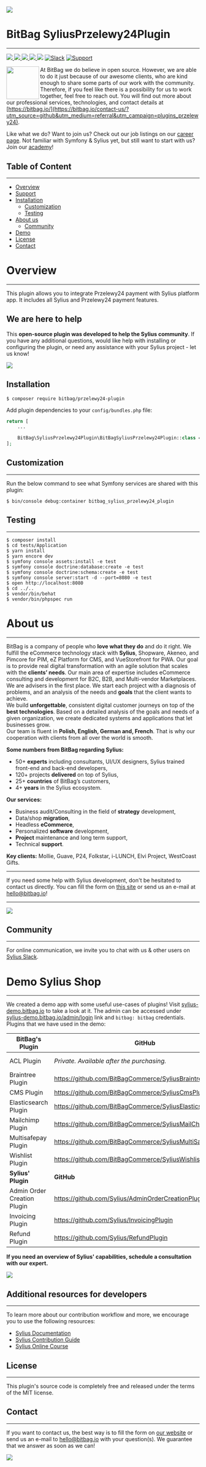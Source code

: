 # [![](https://bitbag.io/wp-content/uploads/2020/10/przelewy24-1024x535.png)](https://bitbag.io/contact-us/?utm_source=github&utm_medium=referral&utm_campaign=plugins_przelewy24)

# BitBag SyliusPrzelewy24Plugin
----

[![](https://img.shields.io/packagist/l/bitbag/przelewy24-plugin.svg) ](https://packagist.org/packages/bitbag/przelewy24-plugin "License") [ ![](https://img.shields.io/packagist/v/bitbag/przelewy24-plugin.svg) ](https://packagist.org/packages/bitbag/przelewy24-plugin "Version") [ ![](https://github.com/BitBagCommerce/SyliusPrzelewy24Plugin/actions/workflows/build.yml/badge.svg) ](https://github.com/BitBagCommerce/SyliusPrzelewy24Plugin/actions?query=branch%3Amaster "Build status") [ ![](https://img.shields.io/scrutinizer/g/BitBagCommerce/SyliusPrzelewy24Plugin.svg) ](https://scrutinizer-ci.com/g/BitBagCommerce/SyliusPrzelewy24Plugin/ "Scrutinizer") [![](https://poser.pugx.org/bitbag/przelewy24-plugin/downloads)](https://packagist.org/packages/bitbag/przelewy24-plugin "Total Downloads") [![Slack](https://img.shields.io/badge/community%20chat-slack-FF1493.svg)](http://sylius-devs.slack.com) [![Support](https://img.shields.io/badge/support-contact%20author-blue])](https://bitbag.io/contact-us/?utm_source=github&utm_medium=referral&utm_campaign=plugins_przelewy24)

<p>
 <img align="left" src="https://sylius.com/assets/badge-approved-by-sylius.png" width="85">
</p> 

At BitBag we do believe in open source. However, we are able to do it just because of our awesome clients, who are kind enough to share some parts of our work with the community. Therefore, if you feel like there is a possibility for us to work  together, feel free to reach out. You will find out more about our professional services, technologies, and contact details at [https://bitbag.io/](https://bitbag.io/contact-us/?utm_source=github&utm_medium=referral&utm_campaign=plugins_przelewy24).

Like what we do? Want to join us? Check out our job listings on our [career page](https://bitbag.io/career/?utm_source=github&utm_medium=referral&utm_campaign=career). Not familiar with Symfony & Sylius yet, but still want to start with us? Join our [academy](https://bitbag.io/pl/akademia?utm_source=github&utm_medium=url&utm_campaign=akademia)!


## Table of Content

***

* [Overview](#overview)
* [Support](#we-are-here-to-help)
* [Installation](#installation)
  * [Customization](#customization)
  * [Testing](#testing)
* [About us](#about-us)
  * [Community](#community)
* [Demo](#demo-sylius-shop)
* [License](#license)
* [Contact](#contact)

# Overview

***

This plugin allows you to integrate Przelewy24 payment with Sylius platform app. It includes all Sylius and Przelewy24 payment features.

## We are here to help
This **open-source plugin was developed to help the Sylius community**. If you have any additional questions, would like help with installing or configuring the plugin, or need any assistance with your Sylius project - let us know!

[![](https://bitbag.io/wp-content/uploads/2020/10/button-contact.png)](https://bitbag.io/contact-us/?utm_source=github&utm_medium=referral&utm_campaign=plugins_przelewy24)

## Installation

```
$ composer require bitbag/przelewy24-plugin
```

Add plugin dependencies to your `config/bundles.php` file:

```php
return [
    ...

    BitBag\SyliusPrzelewy24Plugin\BitBagSyliusPrzelewy24Plugin::class => ['all' => true],
];
```

## Customization
----

Run the below command to see what Symfony services are shared with this plugin:

```
$ bin/console debug:container bitbag_sylius_przelewy24_plugin
```

## Testing
----

```
$ composer install
$ cd tests/Application
$ yarn install
$ yarn encore dev
$ symfony console assets:install -e test
$ symfony console doctrine:database:create -e test
$ symfony console doctrine:schema:create -e test
$ symfony console server:start -d --port=8080 -e test
$ open http://localhost:8080
$ cd ../..
$ vendor/bin/behat
$ vendor/bin/phpspec run
```

# About us

---

BitBag is a company of people who **love what they do** and do it right. We fulfill the eCommerce technology stack with **Sylius**, Shopware, Akeneo, and Pimcore for PIM, eZ Platform for CMS, and VueStorefront for PWA. Our goal is to provide real digital transformation with an agile solution that scales with the **clients’ needs**. Our main area of expertise includes eCommerce consulting and development for B2C, B2B, and Multi-vendor Marketplaces.</br>
We are advisers in the first place. We start each project with a diagnosis of problems, and an analysis of the needs and **goals** that the client wants to achieve.</br>
We build **unforgettable**, consistent digital customer journeys on top of the **best technologies**. Based on a detailed analysis of the goals and needs of a given organization, we create dedicated systems and applications that let businesses grow.<br>
Our team is fluent in **Polish, English, German and, French**. That is why our cooperation with clients from all over the world is smooth.

**Some numbers from BitBag regarding Sylius:**
- 50+ **experts** including consultants, UI/UX designers, Sylius trained front-end and back-end developers,
- 120+ projects **delivered** on top of Sylius,
- 25+ **countries** of BitBag’s customers,
- 4+ **years** in the Sylius ecosystem.

**Our services:**
- Business audit/Consulting in the field of **strategy** development,
- Data/shop **migration**,
- Headless **eCommerce**,
- Personalized **software** development,
- **Project** maintenance and long term support,
- Technical **support**.

**Key clients:** Mollie, Guave, P24, Folkstar, i-LUNCH, Elvi Project, WestCoast Gifts.

---

If you need some help with Sylius development, don't be hesitated to contact us directly. You can fill the form on [this site](https://bitbag.io/contact-us/?utm_source=github&utm_medium=referral&utm_campaign=plugins_przelewy24) or send us an e-mail at hello@bitbag.io!

---

[![](https://bitbag.io/wp-content/uploads/2021/08/sylius-badges-transparent-wide.png)](https://bitbag.io/contact-us/?utm_source=github&utm_medium=referral&utm_campaign=plugins_przelewy24)

## Community

---- 

For online communication, we invite you to chat with us & other users on [Sylius Slack](https://sylius-devs.slack.com/).

# Demo Sylius Shop

---

We created a demo app with some useful use-cases of plugins!
Visit [sylius-demo.bitbag.io](https://sylius-demo.bitbag.io/) to take a look at it. The admin can be accessed under
[sylius-demo.bitbag.io/admin/login](https://sylius-demo.bitbag.io/admin/login) link and `bitbag: bitbag` credentials.
Plugins that we have used in the demo:

| BitBag's Plugin | GitHub | Sylius' Store|
| ------ | ------ | ------|
| ACL Plugin | *Private. Available after the purchasing.*| https://plugins.sylius.com/plugin/access-control-layer-plugin/|
| Braintree Plugin | https://github.com/BitBagCommerce/SyliusBraintreePlugin |https://plugins.sylius.com/plugin/braintree-plugin/|
| CMS Plugin | https://github.com/BitBagCommerce/SyliusCmsPlugin | https://plugins.sylius.com/plugin/cmsplugin/|
| Elasticsearch Plugin | https://github.com/BitBagCommerce/SyliusElasticsearchPlugin | https://plugins.sylius.com/plugin/2004/|
| Mailchimp Plugin | https://github.com/BitBagCommerce/SyliusMailChimpPlugin | https://plugins.sylius.com/plugin/mailchimp/ |
| Multisafepay Plugin | https://github.com/BitBagCommerce/SyliusMultiSafepayPlugin |
| Wishlist Plugin | https://github.com/BitBagCommerce/SyliusWishlistPlugin | https://plugins.sylius.com/plugin/wishlist-plugin/|
| **Sylius' Plugin** | **GitHub** | **Sylius' Store** |
| Admin Order Creation Plugin | https://github.com/Sylius/AdminOrderCreationPlugin | https://plugins.sylius.com/plugin/admin-order-creation-plugin/ |
| Invoicing Plugin | https://github.com/Sylius/InvoicingPlugin | https://plugins.sylius.com/plugin/invoicing-plugin/ |
| Refund Plugin | https://github.com/Sylius/RefundPlugin | https://plugins.sylius.com/plugin/refund-plugin/ |

**If you need an overview of Sylius' capabilities, schedule a consultation with our expert.**

[![](https://bitbag.io/wp-content/uploads/2020/10/button_free_consulatation-1.png)](https://bitbag.io/contact-us/?utm_source=github&utm_medium=referral&utm_campaign=plugins_przelewy24)

## Additional resources for developers

---
To learn more about our contribution workflow and more, we encourage you to use the following resources:
* [Sylius Documentation](https://docs.sylius.com/en/latest/)
* [Sylius Contribution Guide](https://docs.sylius.com/en/latest/contributing/)
* [Sylius Online Course](https://sylius.com/online-course/)

## License

---

This plugin's source code is completely free and released under the terms of the MIT license.

[//]: # (These are reference links used in the body of this note and get stripped out when the markdown processor does its job. There is no need to format nicely because it shouldn't be seen.)

## Contact

---
If you want to contact us, the best way is to fill the form on [our website](https://bitbag.io/contact-us/?utm_source=github&utm_medium=referral&utm_campaign=plugins_przelewy24) or send us an e-mail to hello@bitbag.io with your question(s). We guarantee that we answer as soon as we can!

[![](https://bitbag.io/wp-content/uploads/2021/08/badges-bitbag.png)](https://bitbag.io/contact-us/?utm_source=github&utm_medium=referral&utm_campaign=plugins_przelewy24)
